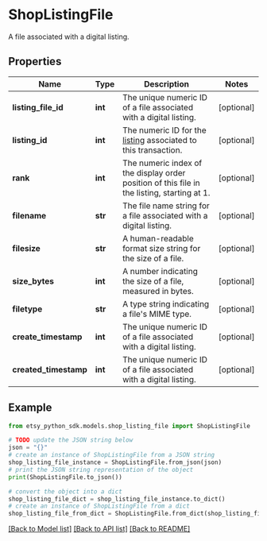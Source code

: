 # ShopListingFile

A file associated with a digital listing.

## Properties

Name | Type | Description | Notes
------------ | ------------- | ------------- | -------------
**listing_file_id** | **int** | The unique numeric ID of a file associated with a digital listing. | [optional] 
**listing_id** | **int** | The numeric ID for the [listing](/documentation/reference#tag/ShopListing) associated to this transaction. | [optional] 
**rank** | **int** | The numeric index of the display order position of this file in the listing, starting at 1. | [optional] 
**filename** | **str** | The file name string for a file associated with a digital listing. | [optional] 
**filesize** | **str** | A human-readable format size string for the size of a file. | [optional] 
**size_bytes** | **int** | A number indicating the size of a file, measured in bytes. | [optional] 
**filetype** | **str** | A type string indicating a file&#39;s MIME type. | [optional] 
**create_timestamp** | **int** | The unique numeric ID of a file associated with a digital listing. | [optional] 
**created_timestamp** | **int** | The unique numeric ID of a file associated with a digital listing. | [optional] 

## Example

```python
from etsy_python_sdk.models.shop_listing_file import ShopListingFile

# TODO update the JSON string below
json = "{}"
# create an instance of ShopListingFile from a JSON string
shop_listing_file_instance = ShopListingFile.from_json(json)
# print the JSON string representation of the object
print(ShopListingFile.to_json())

# convert the object into a dict
shop_listing_file_dict = shop_listing_file_instance.to_dict()
# create an instance of ShopListingFile from a dict
shop_listing_file_from_dict = ShopListingFile.from_dict(shop_listing_file_dict)
```
[[Back to Model list]](../README.md#documentation-for-models) [[Back to API list]](../README.md#documentation-for-api-endpoints) [[Back to README]](../README.md)


